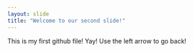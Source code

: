 ```yaml
---
layout: slide
title: "Welcome to our second slide!"
---
```

This is my first github file! Yay!
Use the left arrow to go back!
